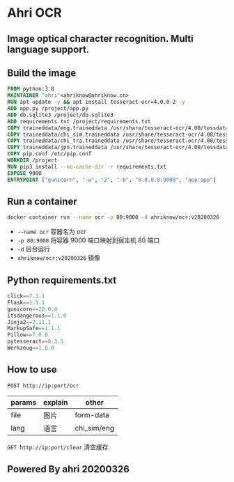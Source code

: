 # Ahri OCR

## Image optical character recognition. Multi language support.

## Build the image

```Dockerfile
FROM python:3.8
MAINTAINER "ahri"<ahriknow@ahriknow.cn>
RUN apt update -y && apt install tesseract-ocr=4.0.0-2 -y
ADD app.py /project/app.py
ADD db.sqlite3 /project/db.sqlite3
ADD requirements.txt /project/requirements.txt
COPY traineddata/eng.traineddata /usr/share/tesseract-ocr/4.00/tessdata/
COPY traineddata/chi_sim.traineddata /usr/share/tesseract-ocr/4.00/tessdata/
COPY traineddata/chi_tra.traineddata /usr/share/tesseract-ocr/4.00/tessdata/
COPY traineddata/jpn.traineddata /usr/share/tesseract-ocr/4.00/tessdata/
COPY pip.conf /etc/pip.conf
WORKDIR /project
RUN pip3 install --no-cache-dir -r requirements.txt
EXPOSE 9000
ENTRYPOINT ["gunicorn", "-w", "2", "-b", "0.0.0.0:9000", "app:app"]
```

## Run a container

```bash
docker container run --name ocr -p 80:9000 -d ahriknow/ocr:v20200326
```

-   `--name ocr` 容器名为 ocr
-   `-p 80:9000` 将容器 9000 端口映射到宿主机 80 端口
-   `-d` 后台运行
-   `ahriknow/ocr:v20200326` 镜像

## Python requirements.txt

```py
click==7.1.1
Flask==1.1.1
gunicorn==20.0.4
itsdangerous==1.1.0
Jinja2==2.11.1
MarkupSafe==1.1.1
Pillow==7.0.0
pytesseract==0.3.3
Werkzeug==1.0.0
```

## How to use

`POST http://ip:port/ocr`

| params | explain | other       |
| ------ | ------- | ----------- |
| file   | 图片    | form-data   |
| lang   | 语言    | chi_sim/eng |

`GET http://ip:port/clear` 清空缓存

## Powered By ahri 20200326

